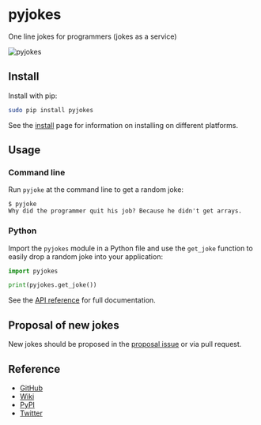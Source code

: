 # pyjokes

One line jokes for programmers (jokes as a service)

![pyjokes](images/pyjokes.png)

## Install

Install with pip:

```bash
sudo pip install pyjokes
```

See the [install](install.md) page for information on installing on different platforms.

## Usage

### Command line

Run `pyjoke` at the command line to get a random joke:

```
$ pyjoke
Why did the programmer quit his job? Because he didn't get arrays.
```

### Python

Import the `pyjokes` module in a Python file and use the `get_joke` function to easily drop a random joke into your application:

```python
import pyjokes

print(pyjokes.get_joke())
```

See the [API reference](api.md) for full documentation.

## Proposal of new jokes

New jokes should be proposed in the [proposal issue](https://github.com/pyjokes/pyjokes/issues/10) or via pull request.

## Reference

- [GitHub](https://github.com/pyjokes/pyjokes)
- [Wiki](https://github.com/pyjokes/pyjokes/wiki)
- [PyPI](https://pypi.org/project/pyjokes/)
- [Twitter](https://twitter.com/pyjokes_bot)
